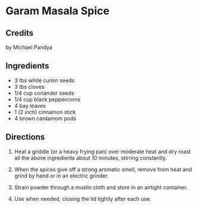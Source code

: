 # Garam Masala Spice 

<!-- BEGIN content -->

## Credits

by Michael Pandya

## Ingredients

- 3 tbs white cumin seeds
- 3 tbs cloves
- 1/4 cup coriander seeds
- 1/4 cup black peppercorns
- 4 bay leaves
- 1 (2 inch) cinnamon stick
- 4 brown cardamom pods

## Directions

1. Heat a griddle (or a heavy frying pan) over moderate heat and dry roast all the above ingredients about 10 minutes, stirring constantly.  
  
 2. When the spices give off a strong aromatic smell, remove from heat and grind by hand or in an electric grinder.  
  
 3. Strain powder through a muslin cloth and store in an airtight container.  
  
 4. Use when needed, closing the lid tightly after each use.

<!-- END content -->

